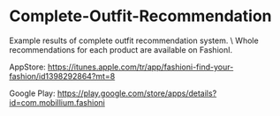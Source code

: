 # Complete-Outfit-Recommendation


Example results of complete outfit recommendation system. \\
Whole recommendations for each product are available on FashionI.


AppStore: https://itunes.apple.com/tr/app/fashioni-find-your-fashion/id1398292864?mt=8

Google Play: https://play.google.com/store/apps/details?id=com.mobillium.fashioni





